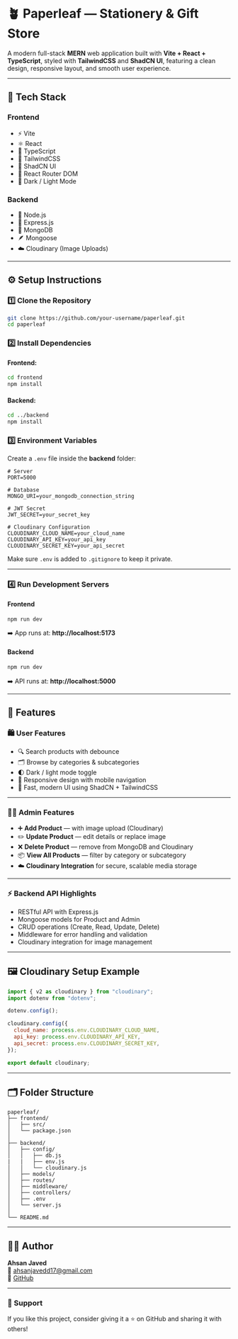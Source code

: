 # 🪴 Paperleaf — Stationery & Gift Store

A modern full-stack **MERN** web application built with **Vite + React + TypeScript**, styled with **TailwindCSS** and **ShadCN UI**, featuring a clean design, responsive layout, and smooth user experience.

---

## 🚀 Tech Stack

### **Frontend**
- ⚡ Vite  
- ⚛️ React  
- 🧠 TypeScript  
- 🎨 TailwindCSS  
- 🧩 ShadCN UI  
- 🔗 React Router DOM  
- 🌙 Dark / Light Mode  

### **Backend**
- 🐍 Node.js  
- 🧱 Express.js  
- 🍃 MongoDB  
- 🪶 Mongoose  
- ☁️ Cloudinary (Image Uploads)  

---

## ⚙️ Setup Instructions

### 1️⃣ Clone the Repository
```bash
git clone https://github.com/your-username/paperleaf.git
cd paperleaf
```

### 2️⃣ Install Dependencies
#### Frontend:
```bash
cd frontend
npm install
```

#### Backend:
```bash
cd ../backend
npm install
```

### 3️⃣ Environment Variables
Create a `.env` file inside the **backend** folder:
```env
# Server
PORT=5000

# Database
MONGO_URI=your_mongodb_connection_string

# JWT Secret
JWT_SECRET=your_secret_key

# Cloudinary Configuration
CLOUDINARY_CLOUD_NAME=your_cloud_name
CLOUDINARY_API_KEY=your_api_key
CLOUDINARY_SECRET_KEY=your_api_secret
```

Make sure `.env` is added to `.gitignore` to keep it private.

---

### 4️⃣ Run Development Servers
#### Frontend
```bash
npm run dev
```
➡️ App runs at: **http://localhost:5173**

#### Backend
```bash
npm run dev
```
➡️ API runs at: **http://localhost:5000**

---

## 🧩 Features

### 🛍️ **User Features**
- 🔍 Search products with debounce  
- 🗂️ Browse by categories & subcategories  
- 🌓 Dark / light mode toggle  
- 📱 Responsive design with mobile navigation  
- 💨 Fast, modern UI using ShadCN + TailwindCSS  

---

### 🧑‍💼 **Admin Features**
- ➕ **Add Product** — with image upload (Cloudinary)  
- ✏️ **Update Product** — edit details or replace image  
- ❌ **Delete Product** — remove from MongoDB and Cloudinary  
- 📦 **View All Products** — filter by category or subcategory  
- ☁️ **Cloudinary Integration** for secure, scalable media storage  

---

### ⚡ **Backend API Highlights**
- RESTful API with Express.js  
- Mongoose models for Product and Admin  
- CRUD operations (Create, Read, Update, Delete)  
- Middleware for error handling and validation  
- Cloudinary integration for image management  

---

## 🖼️ Cloudinary Setup Example
```js
import { v2 as cloudinary } from "cloudinary";
import dotenv from "dotenv";

dotenv.config();

cloudinary.config({
  cloud_name: process.env.CLOUDINARY_CLOUD_NAME,
  api_key: process.env.CLOUDINARY_API_KEY,
  api_secret: process.env.CLOUDINARY_SECRET_KEY,
});

export default cloudinary;
```

---

## 🗂️ Folder Structure
```
paperleaf/
├── frontend/
│   ├── src/
│   └── package.json
│
├── backend/
│   ├── config/
│   │   ├── db.js
|   |   ├── env.js
│   │   └── cloudinary.js
│   ├── models/
│   ├── routes/
│   ├── middleware/
│   ├── controllers/
│   ├── .env
│   └── server.js
│
└── README.md
```

---

## 👨‍💻 Author
**Ahsan Javed**  
📧 ahsanjavedd17@gmail.com  
🔗 [GitHub](https://github.com/iamahsanchaudhry)

---

### 🌟 Support
If you like this project, consider giving it a ⭐ on GitHub and sharing it with others!
